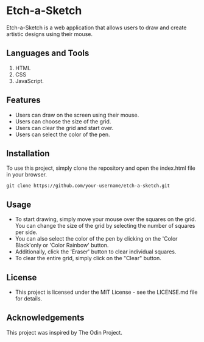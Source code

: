 # Etch-a-Sketch
Etch-a-Sketch is a web application that allows users to draw and create artistic designs using their mouse.

## Languages and Tools
1. HTML 
2. CSS 
3. JavaScript.

## Features
- Users can draw on the screen using their mouse.
- Users can choose the size of the grid.
- Users can clear the grid and start over.
- Users can select the color of the pen.

## Installation
To use this project, simply clone the repository and open the index.html file in your browser.

`git clone https://github.com/your-username/etch-a-sketch.git`

## Usage
- To start drawing, simply move your mouse over the squares on the grid. You can change the size of the grid by selecting the number of squares per side. 
- You can also select the color of the pen by clicking on the 'Color Black'only  or 'Color Rainbow' button. 
- Additionally, click the 'Eraser' button to clear individual squares.
- To clear the entire grid, simply click on the "Clear" button.

## License
- This project is licensed under the MIT License - see the LICENSE.md file for details.

## Acknowledgements
This project was inspired by The Odin Project.
